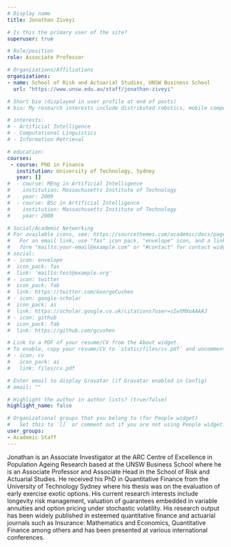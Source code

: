 ```yaml
---
# Display name
title: Jonathan Ziveyi

# Is this the primary user of the site?
superuser: true

# Role/position
role: Associate Professor

# Organizations/Affiliations
organizations:
- name: School of Risk and Actuarial Studies, UNSW Business School
  url: "https://www.unsw.edu.au/staff/jonathan-ziveyi"

# Short bio (displayed in user profile at end of posts)
# bio: My research interests include distributed robotics, mobile computing and programmable matter.

# interests:
# - Artificial Intelligence
# - Computational Linguistics
# - Information Retrieval

# education:
courses:
 - course: PhD in Finance
   institution: University of Technology, Sydney
   year: []
#  - course: MEng in Artificial Intelligence
#    institution: Massachusetts Institute of Technology
#    year: 2009
#  - course: BSc in Artificial Intelligence
#    institution: Massachusetts Institute of Technology
#    year: 2008

# Social/Academic Networking
# For available icons, see: https://sourcethemes.com/academic/docs/page-builder/#icons
#   For an email link, use "fas" icon pack, "envelope" icon, and a link in the
#   form "mailto:your-email@example.com" or "#contact" for contact widget.
# social:
# - icon: envelope
#  icon_pack: fas
#  link: 'mailto:test@example.org'
# - icon: twitter
#  icon_pack: fab
#  link: https://twitter.com/GeorgeCushen
# - icon: google-scholar
#  icon_pack: ai
#  link: https://scholar.google.co.uk/citations?user=sIwtMXoAAAAJ
# - icon: github
#  icon_pack: fab
#  link: https://github.com/gcushen

# Link to a PDF of your resume/CV from the About widget.
# To enable, copy your resume/CV to `static/files/cv.pdf` and uncomment the lines below.
# - icon: cv
#   icon_pack: ai
#   link: files/cv.pdf

# Enter email to display Gravatar (if Gravatar enabled in Config)
# email: ""

# Highlight the author in author lists? (true/false)
highlight_name: false

# Organizational groups that you belong to (for People widget)
#   Set this to `[]` or comment out if you are not using People widget.
user_groups:
- Academic Staff
---
```


Jonathan is an Associate Investigator at the ARC Centre of Excellence in Population Ageing Research based at the UNSW Business School where he is an Associate Professor and Associate Head in the School of Risk and Actuarial Studies. He received his PhD in Quantitative Finance from the University of Technology Sydney where his thesis was on the evaluation of early exercise exotic options. His current research interests include longevity risk management, valuation of guarantees embedded in variable annuities and option pricing under stochastic volatility. His research output has been widely published in esteemed quantitative finance and actuarial journals such as Insurance: Mathematics and Economics, Quantitative Finance among others and has been presented at various international conferences.
